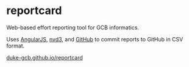 # reportcard

Web-based effort reporting tool for GCB informatics.

Uses [AngularJS](https://angularjs.org), [nvd3](http://nvd3.org), and [GitHub](https://developer.github.com/v3/) to commit reports to GitHub in CSV format.

[duke-gcb.github.io/reportcard](https://duke-gcb.github.io/reportcard)
